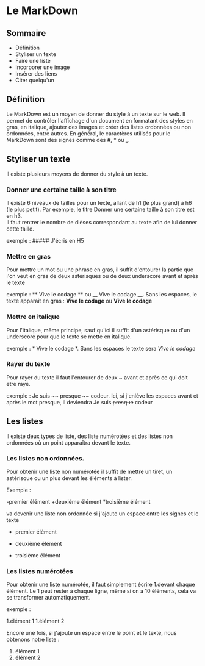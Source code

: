 # Le MarkDown

## Sommaire

- Définition
- Styliser un texte
- Faire une liste
- Incorporer une image
- Insérer des liens
- Citer quelqu'un 

## Définition

Le MarkDown est un moyen de donner du style à un texte sur le web. Il permet de contrôler l'affichage d'un document en formatant des styles en gras,
en italique, ajouter des images et créer des listes ordonnées ou non ordonnées, entre autres. En général, le caractères utilisés pour le MarkDown 
sont des signes comme des #, * ou _.

## Styliser un texte

Il existe plusieurs moyens de donner du style à un texte.      

### Donner une certaine taille à son titre

Il existe 6 niveaux de tailles pour un texte, allant de h1 (le plus grand) à h6 (le plus petit). Par exemple, le titre Donner une certaine taille à son titre est en h3.                     
Il faut rentrer le nombre de dièses correspondant au texte afin de lui donner cette taille.

exemple : ##### J'écris en H5      

### Mettre en gras

Pour mettre un mot ou une phrase en gras, il suffit d'entourer la partie que l'on veut en gras de deux astérisques ou de deux underscore avant et après le texte 

exemple : ** Vive le codage ** ou __ Vive le codage __. Sans les espaces, le texte apparait en gras : **Vive le codage** ou __Vive le codage__

### Mettre en italique

Pour l'italique, même principe, sauf qu'ici il suffit d'un astérisque ou d'un underscore pour que le texte se mette en italique.

exemple : * Vive le codage *. Sans les espaces le texte sera *Vive le codage*

### Rayer du texte

Pour rayer du texte il faut l'entourer de deux ~ avant et après ce qui doit etre rayé.

exemple : Je suis ~~ presque ~~ codeur. Ici, si j'enlève les espaces avant et après le mot presque, il deviendra Je suis ~~presque~~ codeur

## Les listes

Il existe deux types de liste, des liste numérotées et des listes non ordonnées où un point apparaîtra devant le texte.

### Les listes non ordonnées.

Pour obtenir une liste non numérotée il suffit de mettre un tiret, un astérisque ou un plus devant les éléments à lister. 

Exemple :

-premier élément
+deuxième élément
*troisième élément

va devenir une liste non ordonnée si j'ajoute un espace entre les signes et le texte

- premier élément
+ deuxième élément
* troisième élément

### Les listes numérotées

Pour obtenir une liste numérotée, il faut simplement écrire 1.devant chaque élément. Le 1 peut rester à chaque ligne, même si on a 10 éléments, cela va se transformer automatiquement.

exemple : 

1.élément 1
1.élément 2

Encore une fois, si j'ajoute un espace entre le point et le texte, nous obtenons notre liste :

1. élément 1
1. élément 2
